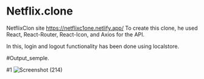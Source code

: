 # Netflix.clone

NetflixClon 
site https://netflixc1one.netlify.app/
To create this clone, he used React, React-Router, React-Icon, and Axios for the API.

In this, login and logout functionality has been done using localstore.

#Output_semple.

#1
![Screenshot (214)](https://github.com/spider007man/Netflix.clone/assets/128440621/8669edd0-3a3e-48e0-8aaa-57b54e7faeba)

